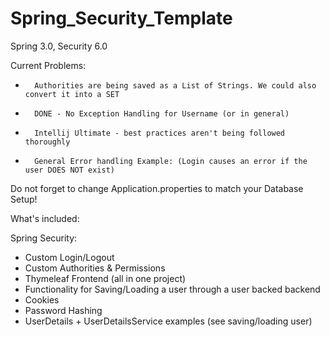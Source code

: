 # Spring_Security_Template
Spring 3.0, Security 6.0

Current Problems: 
+       Authorities are being saved as a List of Strings. We could also convert it into a SET
+       DONE - No Exception Handling for Username (or in general)
+       Intellij Ultimate - best practices aren't being followed thoroughly 
+       General Error handling Example: (Login causes an error if the user DOES NOT exist)

Do not forget to change Application.properties to match your Database Setup!


What's included:

Spring Security:
+	 Custom Login/Logout
+	 Custom Authorities & Permissions
+	 Thymeleaf Frontend (all in one project)
+	 Functionality for Saving/Loading a user through a user backed backend
+	 Cookies
+	 Password Hashing
+	 UserDetails + UserDetailsService examples (see saving/loading user)
	
